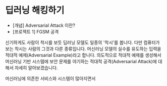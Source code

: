 # 딥러닝 해킹하기

* [개념] Adversarial Attack 이란?
* [프로젝트 1] FGSM 공격

신기하게도 사람이 착시를 보듯 딥러닝 모델도 일종의 '착시'를 봅니다. 
다만 컴퓨터가 보는 착시는 사람의 그것과 다른 종류입니다.
머신러닝 모델의 실수를 유도하는 입력을 적대적 예제(Adversarial Example)라고 합니다.
의도적으로 적대적 예제를 생성해서
머신러닝 기반 시스템에 보안 문제를 야기하는
적대적 공격(Adversarial Attack)에 대해서 자세히 알아보겠습니다.

머신러닝에 의존한 서비스와 시스템이 많아지면서 